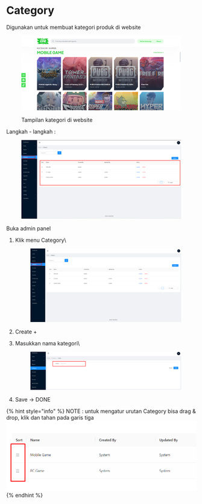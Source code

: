 # Category

Digunakan untuk membuat kategori produk di website

<figure><img src="../.gitbook/assets/Screenshot_8.png" alt=""><figcaption><p>Tampilan kategori di website</p></figcaption></figure>

Langkah - langkah :&#x20;

<figure><img src="../.gitbook/assets/Screenshot_11.png" alt=""><figcaption></figcaption></figure>

Buka admin panel

1.  Klik menu Category\


    <figure><img src="../.gitbook/assets/Screenshot_12.png" alt=""><figcaption></figcaption></figure>
2. Create +
3.  Masukkan nama kategori\


    <figure><img src="../.gitbook/assets/image (72).png" alt=""><figcaption></figcaption></figure>
4. Save -> DONE

{% hint style="info" %}
NOTE : untuk mengatur urutan Category bisa drag & drop, klik dan tahan pada garis tiga\
![](<../.gitbook/assets/image (59).png>)
{% endhint %}
